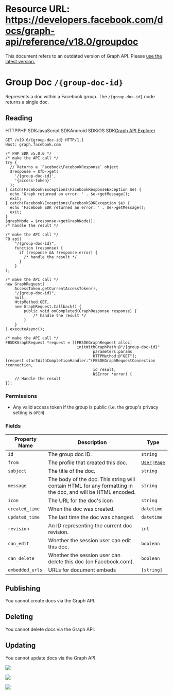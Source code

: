 # Resource URL: https://developers.facebook.com/docs/graph-api/reference/v18.0/groupdoc
This document refers to an outdated version of Graph API. Please [use the latest version.](https://developers.facebook.com/docs/graph-api/reference/v19.0/groupdoc)

Group Doc `/{group-doc-id}`
===========================

Represents a doc within a Facebook group. The `/{group-doc-id}` node returns a single doc.

Reading
-------

HTTPPHP SDKJavaScript SDKAndroid SDKiOS SDK[Graph API Explorer](https://developers.facebook.com/tools/explorer/?method=GET&path=%7Bgroup-doc-id%7D&version=v19.0)

    GET /v19.0/{group-doc-id} HTTP/1.1
    Host: graph.facebook.com

    /* PHP SDK v5.0.0 */
    /* make the API call */
    try {
      // Returns a `Facebook\FacebookResponse` object
      $response = $fb->get(
        '/{group-doc-id}',
        '{access-token}'
      );
    } catch(Facebook\Exceptions\FacebookResponseException $e) {
      echo 'Graph returned an error: ' . $e->getMessage();
      exit;
    } catch(Facebook\Exceptions\FacebookSDKException $e) {
      echo 'Facebook SDK returned an error: ' . $e->getMessage();
      exit;
    }
    $graphNode = $response->getGraphNode();
    /* handle the result */

    /* make the API call */
    FB.api(
        "/{group-doc-id}",
        function (response) {
          if (response && !response.error) {
            /* handle the result */
          }
        }
    );

    /* make the API call */
    new GraphRequest(
        AccessToken.getCurrentAccessToken(),
        "/{group-doc-id}",
        null,
        HttpMethod.GET,
        new GraphRequest.Callback() {
            public void onCompleted(GraphResponse response) {
                /* handle the result */
            }
        }
    ).executeAsync();

    /* make the API call */
    FBSDKGraphRequest *request = [[FBSDKGraphRequest alloc]
                                   initWithGraphPath:@"/{group-doc-id}"
                                          parameters:params
                                          HTTPMethod:@"GET"];
    [request startWithCompletionHandler:^(FBSDKGraphRequestConnection *connection,
                                          id result,
                                          NSError *error) {
        // Handle the result
    }];

### Permissions

* Any valid access token if the group is public (i.e. the group's privacy setting is `OPEN`)
    

### Fields

| Property Name | Description | Type |
| --- | --- | --- |
| `id` | The group doc ID. | `string` |
| `from` | The profile that created this doc. | [`User`](https://developers.facebook.com/docs/graph-api/reference/user/)`\|`[`Page`](https://developers.facebook.com/docs/graph-api/reference/page/) |
| `subject` | The title of the doc. | `string` |
| `message` | The body of the doc. This string will contain HTML for any formatting in the doc, and will be HTML encoded. | `string` |
| `icon` | The URL for the doc's icon | `string` |
| `created_time` | When the doc was created. | `datetime` |
| `updated_time` | The last time the doc was changed. | `datetime` |
| `revision` | An ID representing the current doc revision. | `int` |
| `can_edit` | Whether the session user can edit this doc. | `boolean` |
| `can_delete` | Whether the session user can delete this doc (on Facebook.com). | `boolean` |
| `embedded_urls` | URLs for document embeds | `[string]` |

Publishing
----------

You cannot create docs via the Graph API.

Deleting
--------

You cannot delete docs via the Graph API.

Updating
--------

You cannot update docs via the Graph API.

![](https://www.facebook.com/tr?id=675141479195042&ev=PageView&noscript=1)

![](https://www.facebook.com/tr?id=574561515946252&ev=PageView&noscript=1)

![](https://www.facebook.com/tr?id=1754628768090156&ev=PageView&noscript=1)